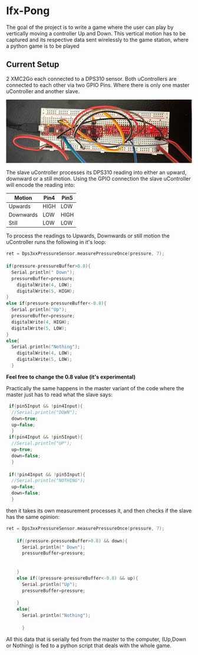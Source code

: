 # Ifx-Pong
The goal of the project is to write a game where the user can play by vertically moving a controller Up and Down. This vertical motion has to be captured and its respective data sent wirelessly to the game station, where a python game is to be played
## Current Setup
2 XMC2Go each connected to a DPS310 sensor. Both uControllers are connected to each other via two GPIO Pins. Where there is only one master uController and another slave. 

<div style="text-align:center">
    <img src="current setup.jpg" alt="Current Setup" width="720"/>
</div>



The slave uController processes its DPS310 reading into either an upward, downward or a still motion. Using the GPIO connection the slave uController will encode the reading into: 


| Motion | Pin4 | Pin5 |
|--------|------|------|
| Upwards     | HIGH | LOW  |
| Downwards   | LOW  | HIGH |
| Still  | LOW  | LOW  |


To process the readings to Upwards, Downwards or still motion the uController runs the following in it's loop: 

```cpp
ret = Dps3xxPressureSensor.measurePressureOnce(pressure, 7);

if(pressure-pressureBuffer>0.8){
  Serial.println(" Down");
  pressureBuffer=pressure;
    digitalWrite(4, LOW);
    digitalWrite(5, HIGH);
}
else if(pressure-pressureBuffer<-0.8){
  Serial.println("Up");
  pressureBuffer=pressure;
  digitalWrite(4, HIGH);
  digitalWrite(5, LOW);
}
else{
  Serial.println("Nothing");
    digitalWrite(4, LOW);
    digitalWrite(5, LOW);
  }
```



**Feel free to change the 0.8 value (it's experimental)**

Practically the same happens in the master variant of the code where the master just has to read what the slave says:

```cpp
 if(pin5Input && !pin4Input){
  //Serial.println("DOWN");
  down=true;
  up=false;
  }
 if(pin4Input && !pin5Input){
  //Serial.println("UP");
  up=true;
  down=false;
  } 

 if(!pin4Input && !pin5Input){
  //Serial.println("NOTHING");
  up=false;
  down=false;
  }
```
then it takes its own measurement processes it, and then checks if the slave has the same opinion:

```cpp
ret = Dps3xxPressureSensor.measurePressureOnce(pressure, 7);

    if((pressure-pressureBuffer>0.8) && down){
      Serial.println(" Down");
      pressureBuffer=pressure;
        
 
    }
    else if((pressure-pressureBuffer<-0.8) && up){
      Serial.println("Up");
      pressureBuffer=pressure;

    }
    else{
      Serial.println("Nothing");

      }
```



All this data that is serially fed from the master to the computer, (Up,Down or Nothing) is fed to a python script that deals with the whole game.